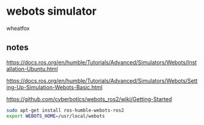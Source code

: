 # webots simulator

wheatfox

## notes

https://docs.ros.org/en/humble/Tutorials/Advanced/Simulators/Webots/Installation-Ubuntu.html

https://docs.ros.org/en/humble/Tutorials/Advanced/Simulators/Webots/Setting-Up-Simulation-Webots-Basic.html

https://github.com/cyberbotics/webots_ros2/wiki/Getting-Started

```bash
sudo apt-get install ros-humble-webots-ros2
export WEBOTS_HOME=/usr/local/webots
```
